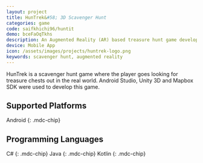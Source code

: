 ```yaml
---
layout: project
title: HunTrek&#58; 3D Scavenger Hunt
categories: game
code: saifkhichi96/huntit
demo: bceFaOqTkhs
description: An Augmented Reality (AR) based treasure hunt game developed in Android Studio.
device: Mobile App
icon: /assets/images/projects/huntrek-logo.png
keywords: scavenger hunt, augmented reality
---
```


HunTrek is a scavenger hunt game where the player goes looking for treasure chests out in the real world. Android
Studio, Unity 3D and Mapbox SDK were used to develop this game.

## Supported Platforms

Android
{: .mdc-chip}

## Programming Languages

C#
{: .mdc-chip}
Java
{: .mdc-chip}
Kotlin
{: .mdc-chip}
